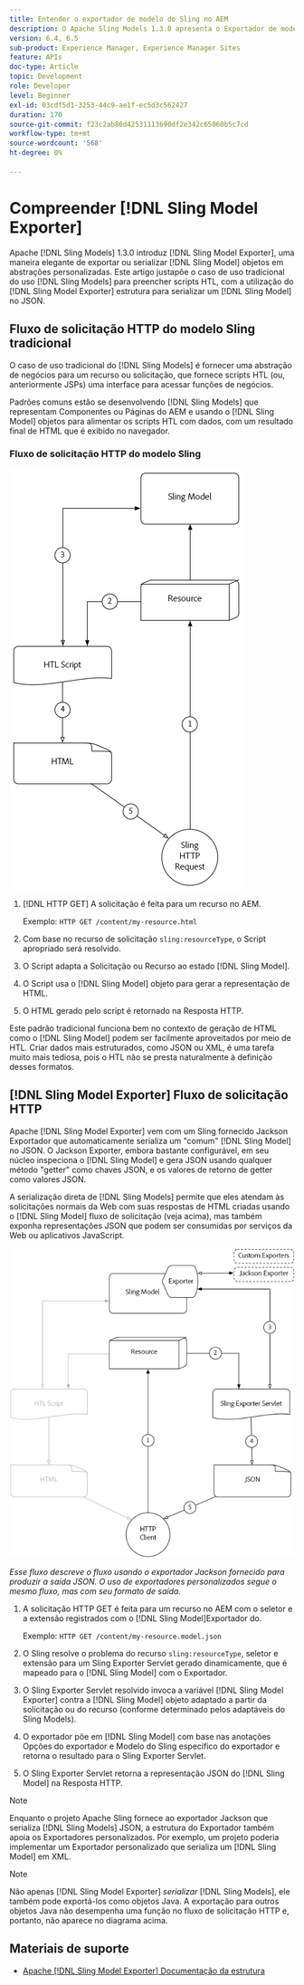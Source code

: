 ```yaml
---
title: Entender o exportador de modelo do Sling no AEM
description: O Apache Sling Models 1.3.0 apresenta o Exportador de modelos Sling, uma maneira elegante de exportar ou serializar objetos do Modelo Sling em abstrações personalizadas. Este artigo justapõe o caso de uso tradicional de usar Modelos Sling para preencher scripts HTL, com a utilização da estrutura do Exportador de modelo Sling para serializar um Modelo Sling em JSON.
version: 6.4, 6.5
sub-product: Experience Manager, Experience Manager Sites
feature: APIs
doc-type: Article
topic: Development
role: Developer
level: Beginner
exl-id: 03cdf5d1-3253-44c9-ae1f-ec5d3c562427
duration: 170
source-git-commit: f23c2ab86d42531113690df2e342c65060b5c7cd
workflow-type: tm+mt
source-wordcount: '568'
ht-degree: 0%

---
```


# Compreender [!DNL Sling Model Exporter]

Apache [!DNL Sling Models] 1.3.0 introduz [!DNL Sling Model Exporter], uma maneira elegante de exportar ou serializar [!DNL Sling Model] objetos em abstrações personalizadas. Este artigo justapõe o caso de uso tradicional do uso [!DNL Sling Models] para preencher scripts HTL, com a utilização do [!DNL Sling Model Exporter] estrutura para serializar um [!DNL Sling Model] no JSON.

## Fluxo de solicitação HTTP do modelo Sling tradicional

O caso de uso tradicional do [!DNL Sling Models] é fornecer uma abstração de negócios para um recurso ou solicitação, que fornece scripts HTL (ou, anteriormente JSPs) uma interface para acessar funções de negócios.

Padrões comuns estão se desenvolvendo [!DNL Sling Models] que representam Componentes ou Páginas do AEM e usando o [!DNL Sling Model] objetos para alimentar os scripts HTL com dados, com um resultado final de HTML que é exibido no navegador.

### Fluxo de solicitação HTTP do modelo Sling

![Fluxo de solicitação do modelo Sling](./assets/understand-sling-model-exporter/sling-model-request-flow.png)

1. [!DNL HTTP GET] A solicitação é feita para um recurso no AEM.

   Exemplo: `HTTP GET /content/my-resource.html`

1. Com base no recurso de solicitação `sling:resourceType`, o Script apropriado será resolvido.

1. O Script adapta a Solicitação ou Recurso ao estado [!DNL Sling Model].

1. O Script usa o [!DNL Sling Model] objeto para gerar a representação de HTML.

1. O HTML gerado pelo script é retornado na Resposta HTTP.

Este padrão tradicional funciona bem no contexto de geração de HTML como o [!DNL Sling Model] podem ser facilmente aproveitados por meio de HTL. Criar dados mais estruturados, como JSON ou XML, é uma tarefa muito mais tediosa, pois o HTL não se presta naturalmente à definição desses formatos.

## [!DNL Sling Model Exporter] Fluxo de solicitação HTTP

Apache [!DNL Sling Model Exporter] vem com um Sling fornecido Jackson Exportador que automaticamente serializa um &quot;comum&quot; [!DNL Sling Model] no JSON. O Jackson Exporter, embora bastante configurável, em seu núcleo inspeciona o [!DNL Sling Model] e gera JSON usando qualquer método &quot;getter&quot; como chaves JSON, e os valores de retorno de getter como valores JSON.

A serialização direta de [!DNL Sling Models] permite que eles atendam às solicitações normais da Web com suas respostas de HTML criadas usando o [!DNL Sling Model] fluxo de solicitação (veja acima), mas também exponha representações JSON que podem ser consumidas por serviços da Web ou aplicativos JavaScript.

![Fluxo de solicitação HTTP do exportador do modelo do Sling](./assets/understand-sling-model-exporter/sling-model-exporter-request-flow.png)

*Esse fluxo descreve o fluxo usando o exportador Jackson fornecido para produzir a saída JSON. O uso de exportadores personalizados segue o mesmo fluxo, mas com seu formato de saída.*

1. A solicitação HTTP GET é feita para um recurso no AEM com o seletor e a extensão registrados com o [!DNL Sling Model]Exportador do.

   Exemplo: `HTTP GET /content/my-resource.model.json`

1. O Sling resolve o problema do recurso `sling:resourceType`, seletor e extensão para um Sling Exporter Servlet gerado dinamicamente, que é mapeado para o [!DNL Sling Model] com o Exportador.
1. O Sling Exporter Servlet resolvido invoca a variável [!DNL Sling Model Exporter] contra a [!DNL Sling Model] objeto adaptado a partir da solicitação ou do recurso (conforme determinado pelos adaptáveis do Sling Models).
1. O exportador põe em [!DNL Sling Model] com base nas anotações Opções do exportador e Modelo do Sling específico do exportador e retorna o resultado para o Sling Exporter Servlet.
1. O Sling Exporter Servlet retorna a representação JSON do [!DNL Sling Model] na Resposta HTTP.

>[!NOTE]
>
>Enquanto o projeto Apache Sling fornece ao exportador Jackson que serializa [!DNL Sling Models] JSON, a estrutura do Exportador também apoia os Exportadores personalizados. Por exemplo, um projeto poderia implementar um Exportador personalizado que serializa um [!DNL Sling Model] em XML.

>[!NOTE]
>
>Não apenas [!DNL Sling Model Exporter] *serializar* [!DNL Sling Models], ele também pode exportá-los como objetos Java. A exportação para outros objetos Java não desempenha uma função no fluxo de solicitação HTTP e, portanto, não aparece no diagrama acima.

## Materiais de suporte

* [Apache [!DNL Sling Model Exporter] Documentação da estrutura](https://sling.apache.org/documentation/bundles/models.html#exporter-framework-since-130)
